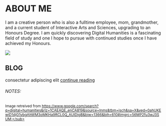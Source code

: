 # ABOUT ME

I am a creative person who is also a fulltime employee, mom, grandmother, and a current student of Interactive Arts and Sciences, upgrading to an Honours Degree. I am quickly discovering Digital Humanities is a fascinating field of study and one I hope to pursue with continued studies once I have achieved my Honours.

![](DigitalHumanites.jpg)

## BLOG

consectetur adipiscing elit [ continue reading ](blog)


###### NOTES: 

<sub>Image retreived from https://www.google.com/search?q=digital+humanities&rlz=1CAEAQE_enCA819&source=lnms&tbm=isch&sa=X&ved=0ahUKEwiD1djG1vbgAhWM3oMKHa9RCL0Q_AUIDigB&biw=1366&bih=610#imgrc=56MP2fu3wJ3SUM:</sub>
